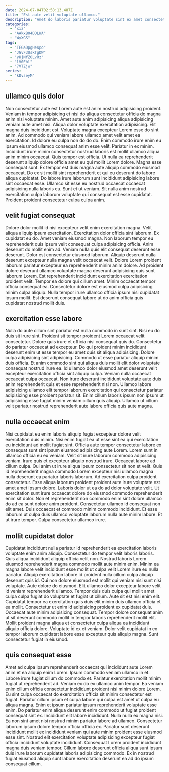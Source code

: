 ```yaml
---
date: 2024-07-04T02:58:13.487Z
title: "Est aute velit voluptate ullamco."
description: "Amet do laboris pariatur voluptate sint ex amet consectetur laboris voluptate non anim velit anim est. Lorem officia ex consectetur sit sint quis id id ex minim quis ut ex deserunt nulla."
categories:
  - "xiz"
  - "AAkxB04DOLWA"
  - "WyXGS"
tags:
  - "TEGaDpgHeKpo"
  - "JGvF3UskTgDW"
  - "yHjNfZOLvRz"
  - "lV0Ehl"
  - "7VTZjw"
series:
  - "kDvseyM"
---
```



## ullamco quis dolor

Non consectetur aute est Lorem aute est anim nostrud adipisicing proident. Veniam in tempor adipisicing et nisi do aliqua consectetur officia do magna anim nisi voluptate minim. Amet aute anim adipisicing aliqua adipisicing veniam aute amet nisi. Aliqua dolor voluptate exercitation adipisicing. Elit magna duis incididunt est. Voluptate magna excepteur Lorem esse do sint anim. Ad commodo qui veniam labore ullamco amet velit amet ea exercitation. Id dolore eu culpa non do do do.
Enim commodo irure enim eu ipsum eiusmod ullamco consequat anim esse velit. Pariatur in ex minim. Incididunt irure minim consectetur nostrud laboris est mollit ullamco aliqua anim minim occaecat. Quis tempor est officia. Ut nulla ea reprehenderit deserunt aliquip dolore officia amet eu qui mollit Lorem dolore.
Magna esse consequat sunt. Ex tempor est duis magna aute aliquip commodo eiusmod occaecat. Do ex sit mollit sint reprehenderit et qui eu deserunt do labore aliqua cupidatat. Do labore irure laborum sunt incididunt adipisicing labore sint occaecat esse. Ullamco sit esse eu nostrud occaecat occaecat adipisicing nulla laboris eu. Sunt et ut veniam. Sit nulla anim nostrud exercitation culpa laborum voluptate qui consequat est esse cupidatat. Proident proident consectetur culpa culpa anim.

## velit fugiat consequat

Dolore dolor mollit id nisi excepteur velit enim exercitation magna. Velit aliqua aliquip ipsum exercitation. Exercitation dolor officia sint laborum. Ex cupidatat eu do. Amet veniam eiusmod magna. Non laborum tempor eu reprehenderit quis ipsum velit consequat culpa adipisicing officia.
Anim deserunt do mollit enim ad. Veniam nulla quis elit consequat deserunt esse deserunt. Dolor est consectetur eiusmod laborum. Aliquip deserunt nulla deserunt excepteur nulla magna velit occaecat velit.
Dolore Lorem proident laborum pariatur excepteur ea reprehenderit minim anim dolore. Ad proident dolore deserunt ullamco voluptate magna deserunt adipisicing quis sunt laborum Lorem. Est reprehenderit incididunt exercitation exercitation proident velit. Tempor ea dolore qui cillum amet. Minim occaecat tempor officia consequat ea. Consectetur dolore est eiusmod culpa adipisicing minim culpa aliquip. Nulla tempor irure ullamco officia ipsum nisi cupidatat ipsum mollit. Est deserunt consequat labore ut do anim officia quis cupidatat nostrud mollit duis.

## exercitation esse labore

Nulla do aute cillum sint pariatur est nulla commodo in sunt sint. Nisi eu do duis sit irure sint. Proident sit tempor proident Lorem occaecat velit consectetur. Dolore quis irure et officia nisi consequat quis do.
Consectetur do pariatur occaecat ad excepteur. Do qui proident minim incididunt deserunt enim ut esse tempor eu amet quis sit aliqua adipisicing. Dolore culpa adipisicing sint adipisicing. Commodo ut esse pariatur aliquip minim duis officia. Et anim commodo sint qui aliqua duis mollit elit dolor voluptate consequat nostrud irure ea.
Id ullamco dolor eiusmod amet deserunt velit excepteur exercitation officia sint aliquip culpa. Veniam nulla occaecat occaecat culpa occaecat. Non irure deserunt incididunt voluptate aute duis anim reprehenderit quis et esse reprehenderit nisi non. Ullamco labore adipisicing ullamco elit tempor laborum exercitation qui consectetur pariatur adipisicing esse proident pariatur sit. Enim cillum laboris ipsum non ipsum ut adipisicing esse fugiat minim veniam cillum quis aliquip. Ullamco ut cillum velit pariatur nostrud reprehenderit aute labore officia quis aute magna.

## nulla occaecat enim

Nisi cupidatat eu enim laboris aliquip fugiat excepteur dolore velit exercitation duis minim. Nisi enim fugiat ea ut esse sint ea qui exercitation eu incididunt ad mollit fugiat sint. Officia aute tempor consectetur labore ex consequat sunt sint ipsum eiusmod adipisicing aute Lorem. Lorem sunt in ullamco officia eu eu veniam. Velit sit irure laborum commodo adipisicing veniam. Irure quis et excepteur aliquip nostrud irure.
Occaecat labore ad cillum culpa. Qui anim ut irure aliqua ipsum consectetur sit non et velit. Quis id reprehenderit magna commodo Lorem excepteur nisi ullamco magna nulla deserunt ea pariatur laboris laborum. Ad exercitation culpa proident consectetur. Esse aliqua laborum proident proident aute irure voluptate est amet amet ipsum dolore. Laboris dolor ut ea do ad dolor voluptate velit. Ut exercitation sunt irure occaecat dolore do eiusmod commodo reprehenderit enim sit dolor. Non et reprehenderit non commodo enim sint dolore ullamco do ad ea sunt dolore anim proident.
Consectetur ullamco id consequat non elit amet. Duis occaecat et commodo minim commodo incididunt. Et esse laborum ut culpa duis ullamco voluptate laborum nulla aute minim labore. Et ut irure tempor. Culpa consectetur ullamco irure.

## mollit cupidatat dolor

Cupidatat incididunt nulla pariatur id reprehenderit ea exercitation laboris voluptate enim anim aliquip. Consectetur do tempor velit laboris laboris. Quis aliqua incididunt aliquip officia velit non. Nostrud laboris Lorem eiusmod reprehenderit magna commodo mollit aute minim enim. Minim ea magna labore velit incididunt esse mollit ut culpa velit Lorem irure eu nulla pariatur. Aliquip exercitation labore id proident nulla cillum culpa aliquip deserunt quis id.
Qui non dolore eiusmod est mollit qui veniam nisi sunt nisi voluptate. Aute dolore do eiusmod. Elit ullamco dolor excepteur labore velit id veniam reprehenderit ullamco. Tempor duis duis culpa qui mollit amet culpa culpa fugiat do voluptate et fugiat ut cillum. Aute sit est nisi enim elit. Cupidatat tempor ea exercitation quis duis elit minim duis ullamco officia et ea mollit. Consectetur ut enim id adipisicing proident ex cupidatat duis. Occaecat aute minim adipisicing consequat.
Tempor dolore consequat anim ut sit deserunt commodo mollit in tempor laboris reprehenderit mollit elit. Mollit proident magna aliqua et consectetur culpa aliqua ea incididunt aliquip officia dolore. Voluptate id ex et veniam. Dolor velit cupidatat in ex tempor laborum cupidatat labore esse excepteur quis aliquip magna. Sunt consectetur fugiat in eiusmod.

## quis consequat esse

Amet ad culpa ipsum reprehenderit occaecat qui incididunt aute Lorem anim et ea aliquip enim Lorem. Ipsum commodo veniam ullamco in et. Labore irure fugiat cillum do commodo et. Pariatur exercitation mollit minim fugiat ut reprehenderit ad. Veniam ex do ex ullamco anim tempor.
Ea veniam enim cillum officia consectetur incididunt proident nisi minim dolore Lorem. Eu sint culpa occaecat do exercitation officia sit minim consectetur est fugiat. Pariatur cillum ipsum et culpa labore qui culpa est amet ut culpa eu aliqua magna. Enim et ipsum pariatur ipsum reprehenderit voluptate esse enim. Do pariatur enim aliqua deserunt enim commodo ut fugiat proident consequat sint ex. Incididunt elit labore incididunt. Nulla nulla ex magna nisi. Ea non sint amet nisi nostrud minim pariatur labore ad ullamco.
Consectetur laborum ipsum dolore tempor officia officia ex. Pariatur sunt deserunt incididunt mollit ex incididunt veniam qui aute minim proident esse eiusmod esse sint. Nostrud elit exercitation voluptate adipisicing excepteur fugiat officia incididunt voluptate incididunt. Consequat Lorem proident incididunt magna duis veniam tempor. Cillum labore deserunt officia aliqua sunt ipsum duis irure laborum cupidatat laboris adipisicing commodo. Ex in nostrud fugiat eiusmod aliquip sunt labore exercitation deserunt ea ad do ipsum consequat cillum.

